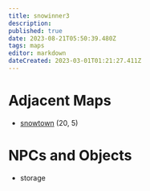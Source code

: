 ```yaml
---
title: snowinner3
description: 
published: true
date: 2023-08-21T05:50:39.480Z
tags: maps
editor: markdown
dateCreated: 2023-03-01T01:21:27.411Z
---
```


# Adjacent Maps
 * [snowtown](/maps/snowtown) (20, 5)

# NPCs and Objects
 * storage
